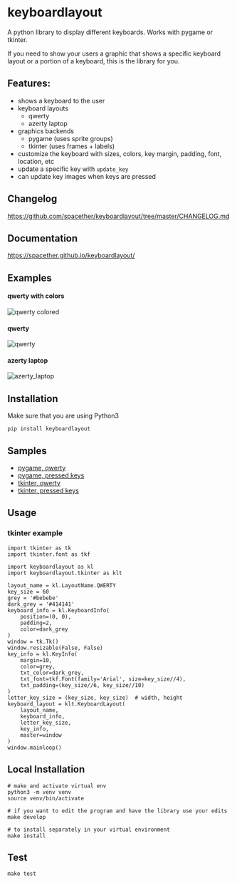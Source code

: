 # keyboardlayout
A python library to display different keyboards.
Works with pygame or tkinter.

If you need to show your users a graphic that shows a specific keyboard layout or a portion of a keyboard, this is the library for you.

## Features:
- shows a keyboard to the user
- keyboard layouts
  - qwerty
  - azerty laptop
- graphics backends
  - pygame (uses sprite groups)
  - tkinter (uses frames + labels)
- customize the keyboard with sizes, colors, key margin, padding, font, location, etc
- update a specific key with `update_key`
- can update key images when keys are pressed

## Changelog
https://github.com/spacether/keyboardlayout/tree/master/CHANGELOG.md

## Documentation
https://spacether.github.io/keyboardlayout/

## Examples
#### qwerty with colors
![qwerty colored](https://raw.githubusercontent.com/spacether/keyboardlayout/master/samples/images/qwerty_colored.jpg)

#### qwerty
![qwerty](https://raw.githubusercontent.com/spacether/keyboardlayout/master/samples/images/qwerty.jpg)

#### azerty laptop
![azerty_laptop](https://raw.githubusercontent.com/spacether/keyboardlayout/master/samples/images/azerty_laptop.jpg)

## Installation
Make sure that you are using Python3
```
pip install keyboardlayout
```

## Samples
- [pygame, qwerty](https://github.com/spacether/keyboardlayout/tree/master/samples/pygame_qwerty.py)
- [pygame, pressed keys](https://github.com/spacether/keyboardlayout/tree/master/samples/pygame_pressed_keys.py)
- [tkinter, qwerty](https://github.com/spacether/keyboardlayout/tree/master/samples/tkinter_qwerty.py)
- [tkinter, pressed keys](https://github.com/spacether/keyboardlayout/tree/master/samples/tkinter_pressed_keys.py)

## Usage
### tkinter example
```
import tkinter as tk
import tkinter.font as tkf

import keyboardlayout as kl
import keyboardlayout.tkinter as klt

layout_name = kl.LayoutName.QWERTY
key_size = 60
grey = '#bebebe'
dark_grey = '#414141'
keyboard_info = kl.KeyboardInfo(
    position=(0, 0),
    padding=2,
    color=dark_grey
)
window = tk.Tk()
window.resizable(False, False)
key_info = kl.KeyInfo(
    margin=10,
    color=grey,
    txt_color=dark_grey,
    txt_font=tkf.Font(family='Arial', size=key_size//4),
    txt_padding=(key_size//6, key_size//10)
)
letter_key_size = (key_size, key_size)  # width, height
keyboard_layout = klt.KeyboardLayout(
    layout_name,
    keyboard_info,
    letter_key_size,
    key_info,
    master=window
)
window.mainloop()
```

## Local Installation
```
# make and activate virtual env
python3 -m venv venv
source venv/bin/activate

# if you want to edit the program and have the library use your edits
make develop

# to install separately in your virtual environment
make install
```

## Test
```
make test
```
